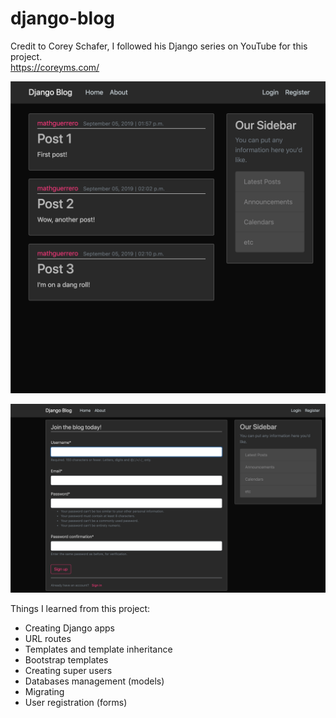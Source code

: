 # django-blog

Credit to Corey Schafer, I followed his Django series on YouTube for this project. <br>
https://coreyms.com/ <br>

![Home page WIP:](./home-demo.png)

![Registration page WIP:](./register-demo.png)



Things I learned from this project:
- Creating Django apps
- URL routes
- Templates and template inheritance
- Bootstrap templates
- Creating super users
- Databases management (models)
- Migrating
- User registration (forms)
